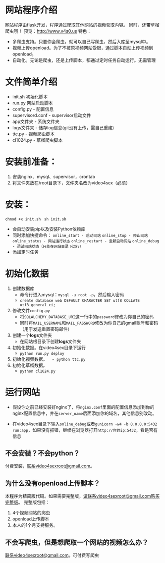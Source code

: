 # 网站程序介绍
网站程序由flask开发，程序通过爬取其他网站的视频获取内容。
同时，还带草榴爬虫哦！
预览：http://www.v4s0.us
特色：
- 多爬虫支持。只要你会爬虫，就可以自己写爬虫，然后入库至mysql中。
- 视频上传openload。为了不被原视频网站受限，通过脚本自动上传视频到openload。
- 自动化。无论是爬虫，还是上传脚本，都通过定时任务自动运行。无需管理
# 文件简单介绍
- init.sh 初始化脚本
- run.py 网站启动脚本
- config.py - 配置信息
- supervisord.conf - supervisor启动文件
- app文件夹 - 系统文件夹
- logs文件夹 - 储存log信息(git没有上传，需自己重建)
- ttc.py - 视频爬虫脚本
- cl1024.py - 草榴爬虫脚本
# 安装前准备：
1. 安装nginx、mysql、supervisor，crontab
2. 将文件夹放在/root目录下，文件夹名改为video4sex（必须）
# 安装：
`chmod +x init.sh `
`sh init.sh`
- 会自动安装pip以及安装Python依赖库
- 同时添加快捷命令：
`online_start - 启动网站`
`online_stop - 停止网站`
`online_status - 网站运行状态`
`online_restart - 重新启动网站`
`online_debug - 调试网站状态（只能在网站目录下运行）`
- 添加定时任务
# 初始化数据
1. 创建数据库
    - 命令行进入mysql：`mysql -u root -p`，然后输入密码
    - `create database web DEFAULT CHARACTER SET utf8 COLLATE utf8_general_ci;`
2. 修改文件`config.py`
    - 将`SQLALCHEMY_DATABASE_URI`这一行中的`password`修改为你自己的密码
    - 同时将`MAIL_USERNAME`和`MAIL_PASSWORD`修改为你自己的gmail账号和密码（用于发送重置密码邮件）
3. 创建一个**logs**文件夹
    - 在网站根目录下创建**logs**文件夹
4. 初始化数据。在video4sex目录下运行
    - `python run.py deploy`
5. 初始化视频数据。
    -  `python ttc.py`
6. 初始化草榴数据。
    - `python cl1024.py`
# 运行网站
- 假设你之前已经安装好nginx了，将`nginx.conf`里面的配置信息添加到你的nginx配置信息中，并在`server_name`后面添加你的域名，其他信息别改动。

- 在video4sex目录下输入`online_debug`或者`gunicorn -w4 -b 0.0.0.0:5432 run:app`，如果没有报错，继续在浏览器打开`http://你的ip:5432`，看是否有信息
## 不会安装？不会python？
付费安装，联系video4sexroot@gmail.com。
## 为什么没有openload上传脚本？
本程序为精简版代码。如果需要完整版，请联系video4sexroot@gmail.com购买完整版。
完整版包括：
1. 4个视频网站的爬虫
2. openload上传脚本
3. 本人的1个月支持服务。
## 不会写爬虫，但是想爬取一个网站的视频怎么办？
联系video4sexroot@gmail.com。可付费写爬虫



